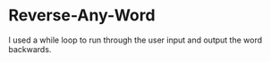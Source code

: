 # Reverse-Any-Word
I used a while loop to run through the user input and output the word backwards.
